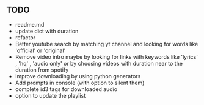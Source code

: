 ## TODO

- readme.md
- update dict with duration
- refactor
- Better youtube search by matching yt channel and looking for words like 'official' or 'original'
- Remove video intro maybe by looking for links with keywords like 'lyrics' , 'hq' , 'audio only' or by choosing videos with duration near to the duration from spotify
- improve downloading by using python generators
- Add prompts in console (with option to silent them)
- complete id3 tags for downloaded audio
- option to update the playlist
